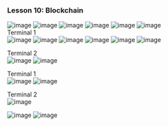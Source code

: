 ### Lesson 10: Blockchain

![image](https://user-images.githubusercontent.com/78617568/168282800-436a5cf4-161e-4386-9172-eaa14fb056a1.png)
![image](https://user-images.githubusercontent.com/78617568/168282850-45a2e586-ae8b-42d1-bba8-2fc36f932b97.png)
![image](https://user-images.githubusercontent.com/78617568/168283115-ecdc7237-0adc-4743-b481-0200ed2ce72f.png)
![image](https://user-images.githubusercontent.com/78617568/168283233-1f26b32c-7d93-4473-9b7a-26aaa4be7830.png)
![image](https://user-images.githubusercontent.com/78617568/168283294-fceead1c-dbb0-44f3-8a23-ef7271796cde.png)
![image](https://user-images.githubusercontent.com/78617568/168283324-e99aa5be-a7c8-4f84-a311-6f9716d4d080.png)<br>
Terminal 1<br>
![image](https://user-images.githubusercontent.com/78617568/168283610-c7dca4d3-3210-4a45-93f5-0b13ec346ea9.png)
![image](https://user-images.githubusercontent.com/78617568/168283681-3c8ef3dd-c14d-4b42-8fa1-f0aaec7eea35.png)
![image](https://user-images.githubusercontent.com/78617568/168283715-0e16fb87-3758-469c-9283-6ef0231f990d.png)
![image](https://user-images.githubusercontent.com/78617568/168283748-d585212e-c428-4a40-a74f-34200c98dcb1.png)
![image](https://user-images.githubusercontent.com/78617568/168284290-ab2cc331-62f5-4fca-9b47-2623d51082f5.png)
![image](https://user-images.githubusercontent.com/78617568/168284910-5eddb2e2-d19c-487c-b243-7b792fcd4245.png)

Terminal 2<br>
![image](https://user-images.githubusercontent.com/78617568/168284708-a414ccef-52a4-4bea-ae88-3a4f3a5cd32c.png)
![image](https://user-images.githubusercontent.com/78617568/168284867-ef78e02f-208e-4f3d-9ef3-af0260a96e5d.png)


Terminal 1<br>
![image](https://user-images.githubusercontent.com/78617568/168285284-ee2fb012-c5bf-4474-a014-1842bb4b4814.png)
![image](https://user-images.githubusercontent.com/78617568/168285737-c65742d2-9ce4-4ded-b044-fa48c40fd194.png)

Terminal 2<br>
![image](https://user-images.githubusercontent.com/78617568/168285707-8e5e6666-d9b8-4602-afd0-2a0dc5b0a868.png)

![image](https://user-images.githubusercontent.com/78617568/168285969-f697800b-75a4-49a7-97e9-e71f2a5fc88e.png)
![image](https://user-images.githubusercontent.com/78617568/168286139-2d560bad-f17a-47f8-bce0-98666639cdc0.png)
